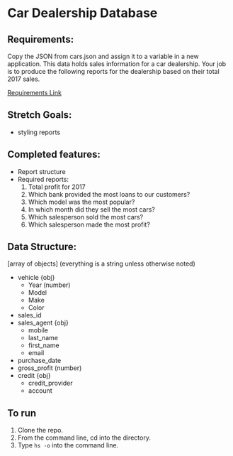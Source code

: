 # Car Dealership Database

## Requirements:

Copy the JSON from cars.json and assign it to a variable in a new application. This data holds sales information for a car dealership. Your job is to produce the following reports for the dealership based on their total 2017 sales.

[Requirements Link](https://github.com/nashville-software-school/client-side-mastery/blob/master/book-3-the-initiate/chapters/JS_ARRAY_METHODS.md)

## Stretch Goals:

* styling reports

## Completed features:

* Report structure
* Required reports:
    1. Total profit for 2017
    1. Which bank provided the most loans to our customers?
    1. Which model was the most popular?
    1. In which month did they sell the most cars?
    1. Which salesperson sold the most cars?
    1. Which salesperson made the most profit?

## Data Structure:

[array of objects]
(everything is a string unless otherwise noted)

* vehicle {obj}
  * Year (number)
  * Model
  * Make
  * Color
* sales_id
* sales_agent {obj}
  * mobile
  * last_name
  * first_name
  * email
* purchase_date
* gross_profit (number)
* credit {obj}
  * credit_provider
  * account

## To run

1. Clone the repo.
2. From the command line, cd into the directory.
3. Type ```hs -o``` into the command line.